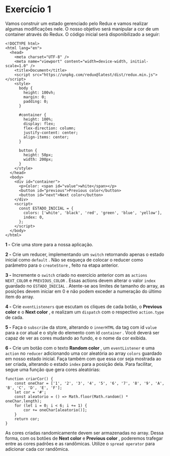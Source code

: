 # Exercício 1

Vamos construir um estado gerenciado pelo Redux e vamos realizar algumas modificações nele. O nosso objetivo será manipular a cor de um container através do Redux. O código inicial será disponibilizado a seguir:

```
<!DOCTYPE html>
<html lang="en">
  <head>
    <meta charset="UTF-8" />
    <meta name="viewport" content="width=device-width, initial-scale=1.0" />
    <title>Document</title>
    <script src="https://unpkg.com/redux@latest/dist/redux.min.js"></script>
    <style>
      body {
        height: 100vh;
        margin: 0;
        padding: 0;
      }

      #container {
        height: 100%;
        display: flex;
        flex-direction: column;
        justify-content: center;
        align-items: center;
      }

      button {
        height: 50px;
        width: 200px;
      }
    </style>
  </head>
  <body>
    <div id="container">
      <p>Color: <span id="value">white</span></p>
      <button id="previous">Previous color</button>
      <button id="next">Next color</button>
    </div>
    <script>
      const ESTADO_INICIAL = {
        colors: ['white', 'black', 'red', 'green', 'blue', 'yellow'],
        index: 0,
      };
    </script>
  </body>
</html>
```

**1 -** Crie uma store para a nossa aplicação.

**2 -** Crie um reducer, implementando um `switch` retornando apenas o estado inicial como `default` . Não se esqueça de colocar o reducer como parâmetro para o `createStore` , feito na etapa anterior.

**3 -** Incremente o `switch` criado no exercício anterior com as `actions` `NEXT_COLOR` e `PREVIOUS_COLOR` . Essas actions devem alterar o valor `index` guardado no `ESTADO_INICIAL` . Atente-se aos limites de tamanho do array, as posições devem iniciar em 0 e não podem exceder a numeração do último item do array.

**4 -** Crie `eventListeners` que escutam os cliques de cada botão, o **Previous color** e o **Next color** , e realizam um `dispatch` com o respectivo `action.type` de cada.

**5 -** Faça o `subscribe` da store, alterando o `innerHTML` da tag com id `value` para a cor atual e o style do elemento com id `container` . Você deverá ser capaz de ver as cores mudando ao fundo, e o nome da cor exibida.

**6 -** Crie um botão com o texto **Random color** , um `eventListener` e uma `action` no `reducer` adicionando uma cor aleatória ao array `colors` guardado em nosso estado inicial. Faça também com que essa cor seja mostrada ao ser criada, alterando o estado `index` para a posição dela. Para facilitar, segue uma função que gera cores aleatórias:
```
function criarCor() {
    const oneChar = ['1', '2', '3', '4', '5', '6', '7', '8', '9', 'A', 'B', 'C', 'D', 'E', 'F'];
    let cor = '#';
    const aleatorio = () => Math.floor(Math.random() * oneChar.length);
    for (let i = 0; i < 6; i += 1) {
        cor += oneChar[aleatorio()];
    }
    return cor;
}
```
As cores criadas randomicamente devem ser armazenadas no array. Dessa forma, com os botões de **Next color** e **Previous color** , poderemos trafegar entre as cores padrões e as randômicas. Utilize o `spread operator` para adicionar cada cor randômica.

